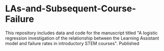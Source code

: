 # LAs-and-Subsequent-Course-Failure
This repository includes data and code for the manuscript titled "A logistic regression investigation of the relationship between the Learning Assistant model and failure rates in introductory STEM courses". Published
